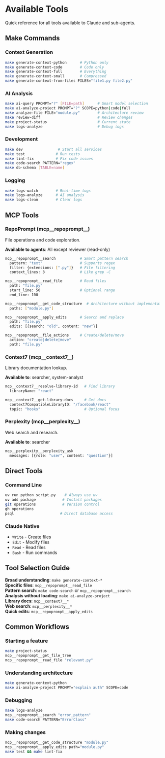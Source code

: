 # Available Tools

Quick reference for all tools available to Claude and sub-agents.

## Make Commands

### Context Generation
```bash
make generate-context-python      # Python only 
make generate-context-code        # Code only  
make generate-context-full        # Everything 
make generate-context-small       # Compressed 
make generate-context-from-files FILES="file1.py file2.py"
```

### AI Analysis  
```bash
make ai-query PROMPT="?" [FILE=path]      # Smart model selection
make ai-analyze-project PROMPT="?" SCOPE=python|code|full
make analyze-file FILE="module.py"        # Architecture review
make review-diff                          # Review changes
make project-status                       # Current state
make logs-analyze                         # Debug logs
```

### Development
```bash
make dev                # Start all services  
make test              # Run tests
make lint-fix          # Fix code issues
make code-search PATTERN="regex"
make db-schema [TABLE=name]
```

### Logging
```bash
make logs-watch        # Real-time logs
make logs-analyze      # AI analysis
make logs-clean        # Clear logs
```

## MCP Tools

### RepoPrompt (mcp__repoprompt__)
File operations and code exploration.

**Available to agents**: All except reviewer (read-only)

```bash
mcp__repoprompt__search           # Smart pattern search
  pattern: "text"                 # Supports regex
  filter: {extensions: [".py"]}   # File filtering
  context_lines: 3                # Like grep -C

mcp__repoprompt__read_file        # Read files
  path: "file.py"
  start_line: 50                  # Optional range
  end_line: 100

mcp__repoprompt__get_code_structure  # Architecture without implementation
  paths: ["module.py"]

mcp__repoprompt__apply_edits      # Search and replace
  path: "file.py"
  edits: [{search: "old", content: "new"}]

mcp__repoprompt__file_actions     # Create/delete/move
  action: "create|delete|move"
  path: "file.py"
```

### Context7 (mcp__context7__)
Library documentation lookup.

**Available to**: searcher, system-analyst

```bash
mcp__context7__resolve-library-id   # Find library
  libraryName: "react"

mcp__context7__get-library-docs     # Get docs
  context7CompatibleLibraryID: "/facebook/react"
  topic: "hooks"                    # Optional focus
```

### Perplexity (mcp__perplexity__)
Web search and research.

**Available to**: searcher

```bash
mcp__perplexity__perplexity_ask
  messages: [{role: "user", content: "question"}]
```

## Direct Tools

### Command Line
```bash
uv run python script.py    # Always use uv
uv add package            # Install packages
git operations            # Version control
gh operations
psql                     # Direct database access
```

### Claude Native
- `Write` - Create files
- `Edit` - Modify files  
- `Read` - Read files
- `Bash` - Run commands

## Tool Selection Guide

**Broad understanding**: `make generate-context-*`  
**Specific files**: `mcp__repoprompt__read_file`  
**Pattern search**: `make code-search` or `mcp__repoprompt__search`  
**Analysis without loading**: `make ai-analyze-project`  
**Library docs**: `mcp__context7__*`  
**Web search**: `mcp__perplexity__*`  
**Quick edits**: `mcp__repoprompt__apply_edits`

## Common Workflows

### Starting a feature
```bash
make project-status
mcp__repoprompt__get_file_tree
mcp__repoprompt__read_file "relevant.py"
```

### Understanding architecture  
```bash
make generate-context-python
make ai-analyze-project PROMPT="explain auth" SCOPE=code
```

### Debugging
```bash
make logs-analyze
mcp__repoprompt__search "error_pattern"
make code-search PATTERN="ErrorClass"
```

### Making changes
```bash
mcp__repoprompt__get_code_structure "module.py"
mcp__repoprompt__apply_edits path="module.py"
make test && make lint-fix
```
